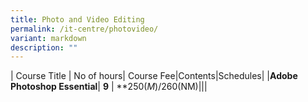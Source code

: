 ```yaml
---
title: Photo and Video Editing
permalink: /it-centre/photovideo/
variant: markdown
description: ""
---
```



| Course Title | No of hours| Course Fee|Contents|Schedules|
|**Adobe Photoshop Essential**| **9**  | **$250(M)/$260(NM)|[](/files/Photo%20and%20Video/Photoshop_Essentials_Course_Outline.pdf)|[](/files/PC%20HW%20and%20SW/Webdesign_Schedules.pdf)|

